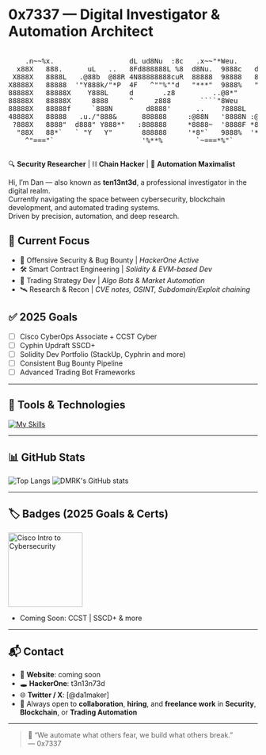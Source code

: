 # 0x7337 — Digital Investigator & Automation Architect
<pre align="center">
                                                                                       
    .n~~%x.                  dL ud8Nu  :8c   .x~~"*Weu.     .x~~"*Weu.   dL ud8Nu  :8c 
  x88X   888.      uL   ..   8Fd888888L %8  d8Nu.  9888c   d8Nu.  9888c  8Fd888888L %8 
 X888X   8888L   .@88b  @88R 4N88888888cuR  88888  98888   88888  98888  4N88888888cuR 
X8888X   88888  '"Y888k/"*P  4F   ^""%""d   "***"  9888%   "***"  9888%  4F   ^""%""d  
88888X   88888X    Y888L     d       .z8         ..@8*"         ..@8*"   d       .z8   
88888X   88888X     8888     ^     z888       ````"8Weu      ````"8Weu   ^     z888    
88888X   88888f     `888N        d8888'      ..    ?8888L   ..    ?8888L     d8888'    
48888X   88888   .u./"888&      888888     :@88N   '8888N :@88N   '8888N    888888     
 ?888X   8888"  d888" Y888*"   :888888     *8888~  '8888F *8888~  '8888F   :888888     
  "88X   88*`   ` "Y   Y"       888888     '*8"`   9888%  '*8"`   9888%     888888     
    ^"==="`                     '%**%        `~===*%"`      `~===*%"`       '%**%      
                                                                                       
</pre>

🔍 **Security Researcher** | ⛓️ **Chain Hacker** | 🤖 **Automation Maximalist**

Hi, I’m Dan — also known as **ten13nt3d**, a professional investigator in the digital realm.  
Currently navigating the space between cybersecurity, blockchain development, and automated trading systems.  
Driven by precision, automation, and deep research.  

## 🧠 Current Focus

- 🔐 Offensive Security & Bug Bounty | *HackerOne Active*
- 🛠️ Smart Contract Engineering | *Solidity & EVM-based Dev*
- 🤖 Trading Strategy Dev | *Algo Bots & Market Automation*
- 🛰️ Research & Recon | *CVE notes, OSINT, Subdomain/Exploit chaining*

## ✅ 2025 Goals

- [ ] Cisco CyberOps Associate + CCST Cyber
- [ ] Cyphin Updraft SSCD+
- [ ] Solidity Dev Portfolio (StackUp, Cyphrin and more)
- [ ] Consistent Bug Bounty Pipeline
- [ ] Advanced Trading Bot Frameworks

---

## 🧰 Tools & Technologies

[![My Skills](https://skillicons.dev/icons?i=windows,apple,linux,obsidian,vim,md,vscodium,kali,arch,docker,bash,c,solidity,ipfs,python)](https://skillicons.dev)

---

## 📊 GitHub Stats

![Top Langs](https://github-readme-stats.vercel.app/api/top-langs/?username=ten13nt3d&layout=compact&theme=dark&hide_border=true)
![DMRK's GitHub stats](https://github-readme-stats.vercel.app/api?username=ten13nt3d&show_icons=true&theme=gruvbox)

---

## 🏷️ Badges (2025 Goals & Certs)

<a href="https://www.credly.com/badges/755e29ae-bcbe-4a98-9027-50980c109cab" target="_blank">
  <img src="https://images.credly.com/images/af8c6b4e-fc31-47c4-8dcb-eb7a2065dc5b/I2CS__1_.png" width="150" alt="Cisco Intro to Cybersecurity">
</a>


- Coming Soon: CCST | SSCD+ & more

---

## 📬 Contact

- 📡 **Website**: coming soon  
- 🕳️ **HackerOne**: t3n13n73d  
- 🌐 **Twitter / X**: [@da1maker]  
- 🎯 Always open to **collaboration**, **hiring**, and **freelance work** in **Security**, **Blockchain**, or **Trading Automation**

---

> 🧠 “We automate what others fear, we build what others break.”  
> — 0x7337
